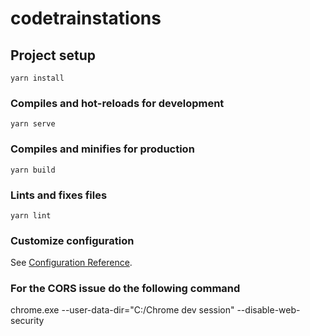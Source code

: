 # codetrainstations

## Project setup
```
yarn install
```

### Compiles and hot-reloads for development
```
yarn serve
```

### Compiles and minifies for production
```
yarn build
```

### Lints and fixes files
```
yarn lint
```

### Customize configuration
See [Configuration Reference](https://cli.vuejs.org/config/).

### For the CORS issue do the following command
chrome.exe --user-data-dir="C:/Chrome dev session" --disable-web-security